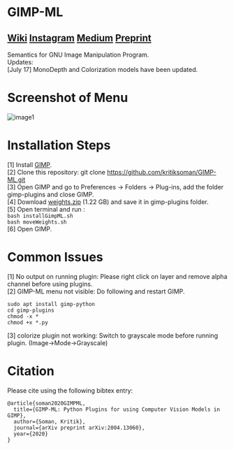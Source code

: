 # GIMP-ML
## [Wiki](https://github.com/kritiksoman/GIMP-ML/wiki) [Instagram](https://www.instagram.com/kritiksoman/) [Medium](https://medium.com/@kritiksoman) [Preprint](https://arxiv.org/abs/2004.13060) <br>
Semantics for GNU Image Manipulation Program. <br>
Updates: <br>
[July 17] MonoDepth and Colorization models have been updated. <br>

# Screenshot of Menu
![image1](https://github.com/kritiksoman/GIMP-ML/blob/master/screenshot.png)

# Installation Steps
[1] Install [GIMP](https://www.gimp.org/downloads/).<br>
[2] Clone this repository: git clone https://github.com/kritiksoman/GIMP-ML.git <br>
[3] Open GIMP and go to Preferences -> Folders -> Plug-ins, add the folder gimp-plugins and close GIMP. <br>
[4] Download [weights.zip](https://drive.google.com/open?id=1mqzDnxtXQ75lVqlQ8tUeua68lDqUgUVe) (1.22 GB) and save it in gimp-plugins folder. <br>
[5] Open terminal and run : <br>
    ```bash installGimpML.sh```
    <br>
    ```bash moveWeights.sh ```<br>
[6] Open GIMP.


# Common Issues
[1] No output on running plugin: Please right click on layer and remove alpha channel before using plugins. <br>
[2] GIMP-ML menu not visible: Do following and restart GIMP.<br>
```
sudo apt install gimp-python
cd gimp-plugins
chmod -x *
chmod +x *.py
```
[3] colorize plugin not working: Switch to grayscale mode before running plugin. (Image->Mode->Grayscale)

# Citation
Please cite using the following bibtex entry:

```
@article{soman2020GIMPML,
  title={GIMP-ML: Python Plugins for using Computer Vision Models in GIMP},
  author={Soman, Kritik},
  journal={arXiv preprint arXiv:2004.13060},
  year={2020}
}
```
